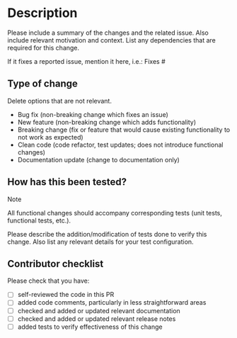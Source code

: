 # Description

Please include a summary of the changes and the related issue. Also include relevant
motivation and context. List any dependencies that are required for this change.

If it fixes a reported issue, mention it here, i.e.:
Fixes #<issue-number>

## Type of change

Delete options that are not relevant.

- Bug fix (non-breaking change which fixes an issue)
- New feature (non-breaking change which adds functionality)
- Breaking change (fix or feature that would cause existing functionality to not work as expected)
- Clean code (code refactor, test updates; does not introduce functional changes)
- Documentation update (change to documentation only)

## How has this been tested?

> [!NOTE]
> All functional changes should accompany corresponding tests (unit tests, functional tests, etc.).

Please describe the addition/modification of tests done to verify this change. Also list any
relevant details for your test configuration.

## Contributor checklist

Please check that you have:

- [ ] self-reviewed the code in this PR
- [ ] added code comments, particularly in less straightforward areas
- [ ] checked and added or updated relevant documentation
- [ ] checked and added or updated relevant release notes
- [ ] added tests to verify effectiveness of this change